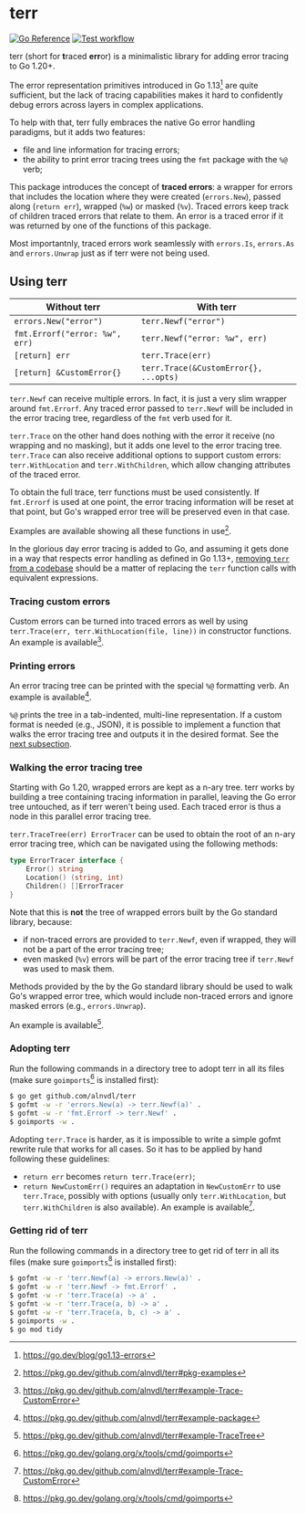# terr

[![Go Reference](https://pkg.go.dev/badge/github.com/alnvdl/terr.svg)](https://pkg.go.dev/github.com/alnvdl/terr)
[![Test workflow](https://github.com/alnvdl/terr/actions/workflows/test.yaml/badge.svg)](https://github.com/alnvdl/terr/actions/workflows/test.yaml)

terr (short for **t**raced **err**or) is a minimalistic library for adding
error tracing to Go 1.20+.

The error representation primitives introduced in Go 1.13[^1] are quite
sufficient, but the lack of tracing capabilities makes it hard to confidently
debug errors across layers in complex applications.

To help with that, terr fully embraces the native Go error handling paradigms,
but it adds two features:
- file and line information for tracing errors;
- the ability to print error tracing trees using the `fmt` package with the
  `%@` verb;

This package introduces the concept of **traced errors**: a wrapper for errors
that includes the location where they were created (`errors.New`), passed along
(`return err`), wrapped (`%w`) or masked (`%v`). Traced errors keep track of
children traced errors that relate to them. An error is a traced error if it
was returned by one of the functions of this package.

Most importantnly, traced errors work seamlessly with `errors.Is`, `errors.As`
and `errors.Unwrap` just as if terr were not being used.

## Using terr
Without terr                   | With terr
-------------------------------|------------------------------
`errors.New("error")`          | `terr.Newf("error")`
`fmt.Errorf("error: %w", err)` | `terr.Newf("error: %w", err)`
`[return] err`                 | `terr.Trace(err)`
`[return] &CustomError{}`      | `terr.Trace(&CustomError{}, ...opts)`

`terr.Newf` can receive multiple errors. In fact, it is just a very slim
wrapper around `fmt.Errorf`. Any traced error passed to `terr.Newf` will be
included in the error tracing tree, regardless of the `fmt` verb used for it.

`terr.Trace` on the other hand does nothing with the error it receive (no
wrapping and no masking), but it adds one level to the error tracing tree.
`terr.Trace` can also receive additional options to support custom errors:
`terr.WithLocation` and `terr.WithChildren`, which allow changing attributes of
the traced error.

To obtain the full trace, terr functions must be used consistently. If
`fmt.Errorf` is used at one point, the error tracing information will be reset
at that point, but Go's wrapped error tree will be preserved even in that case.

Examples are available showing all these functions in use[^2].

In the glorious day error tracing is added to Go, and assuming it gets done in
a way that respects error handling as defined in Go 1.13+,
[removing `terr` from a codebase](#getting-rid-of-terr) should be a matter of
replacing the `terr` function calls with equivalent expressions.

### Tracing custom errors
Custom errors can be turned into traced errors as well by using
`terr.Trace(err, terr.WithLocation(file, line))` in constructor functions. An
example is available[^3].

### Printing errors
An error tracing tree can be printed with the special `%@` formatting verb. An
example is available[^4].

`%@` prints the tree in a tab-indented, multi-line representation. If a custom
format is needed (e.g., JSON), it is possible to implement a function that
walks the error tracing tree and outputs it in the desired format. See the
[next subsection](#walking-the-error-tracing-tree).

### Walking the error tracing tree
Starting with Go 1.20, wrapped errors are kept as a n-ary tree. terr works by
building a tree containing tracing information in parallel, leaving the Go
error tree untouched, as if terr weren't being used. Each traced error is thus
a node in this parallel error tracing tree.

`terr.TraceTree(err) ErrorTracer` can be used to obtain the root of an n-ary
error tracing tree, which can be navigated using the following methods:
```go
type ErrorTracer interface {
	Error() string
	Location() (string, int)
	Children() []ErrorTracer
}
```

Note that this is **not** the tree of wrapped errors built by the Go standard
library, because:
- if non-traced errors are provided to `terr.Newf`, even if wrapped, they will
  not be a part of the error tracing tree;
- even masked (`%v`) errors will be part of the error tracing tree if
  `terr.Newf` was used to mask them.

Methods provided by the by the Go standard library should be used to walk Go's
wrapped error tree, which would include non-traced errors and ignore masked
errors (e.g., `errors.Unwrap`).

An example is available[^5].

### Adopting terr
Run the following commands in a directory tree to adopt terr in all its files
(make sure `goimports`[^6] is installed first):
```sh
$ go get github.com/alnvdl/terr
$ gofmt -w -r 'errors.New(a) -> terr.Newf(a)' .
$ gofmt -w -r 'fmt.Errorf -> terr.Newf' .
$ goimports -w .
```

Adopting `terr.Trace` is harder, as it is impossible to write a simple gofmt
rewrite rule that works for all cases. So it has to be applied by hand
following these guidelines:
- `return err` becomes `return terr.Trace(err)`;
- `return NewCustomErr()` requires an adaptation in `NewCustomErr` to use
  `terr.Trace`, possibly with options (usually only `terr.WithLocation`, but
  `terr.WithChildren` is also available). An example is available[^3].

### Getting rid of terr
Run the following commands in a directory tree to get rid of terr in all its
files (make sure `goimports`[^6] is installed first):
```sh
$ gofmt -w -r 'terr.Newf(a) -> errors.New(a)' .
$ gofmt -w -r 'terr.Newf -> fmt.Errorf' .
$ gofmt -w -r 'terr.Trace(a) -> a' .
$ gofmt -w -r 'terr.Trace(a, b) -> a' .
$ gofmt -w -r 'terr.Trace(a, b, c) -> a' .
$ goimports -w .
$ go mod tidy
```

[^1]: https://go.dev/blog/go1.13-errors
[^2]: https://pkg.go.dev/github.com/alnvdl/terr#pkg-examples
[^3]: https://pkg.go.dev/github.com/alnvdl/terr#example-Trace-CustomError
[^4]: https://pkg.go.dev/github.com/alnvdl/terr#example-package
[^5]: https://pkg.go.dev/github.com/alnvdl/terr#example-TraceTree
[^6]: https://pkg.go.dev/golang.org/x/tools/cmd/goimports
